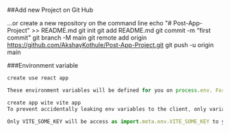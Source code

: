 ##Add new Project on Git Hub

…or create a new repository on the command line
echo "# Post-App-Project" >> README.md
git init
git add README.md
git commit -m "first commit"
git branch -M main
git remote add origin https://github.com/AkshayKothule/Post-App-Project.git
git push -u origin main

###Environment variable

```javascript
create use react app

These environment variables will be defined for you on process.env. For example, having an environment variable named REACT_APP_NOT_SECRET_CODE will be access in your JS as process.env.REACT_APP_NOT_SECRET_CODE.

create app wite vite app
To prevent accidentally leaking env variables to the client, only variables prefixed with VITE_ are exposed to your Vite-processed code

Only VITE_SOME_KEY will be access as import.meta.env.VITE_SOME_KEY to your client source code

```
